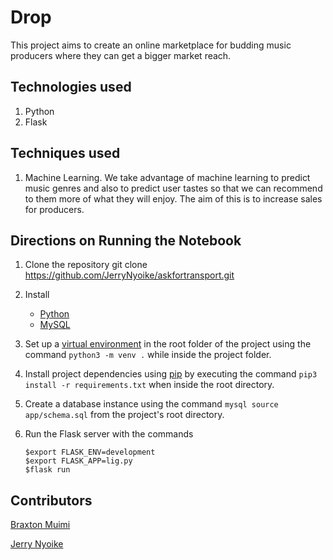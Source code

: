 # Drop
This project aims to create an online marketplace for budding music producers where they can get a bigger market reach.

## Technologies used
1. Python
2. Flask

## Techniques used
1. Machine Learning. We take advantage of machine learning to predict music genres and also to predict user tastes so that we can recommend to them more of what they will enjoy. The aim of this is to increase sales for producers.

## Directions on Running the Notebook
1. Clone the repository git clone https://github.com/JerryNyoike/askfortransport.git
2. Install
    - [Python](https://www.python.org/downloads/)
    - [MySQL](https://dev.mysql.com/doc/refman/8.0/en/installing.html)

3. Set up a [virtual environment](https://docs.python.org/3/tutorial/venv.html) in the root folder of the project using the command `python3 -m venv .` while inside the project folder.
4. Install project dependencies using [pip](https://pip.pypa.io/en/stable/installing/) by executing the command `pip3 install -r requirements.txt` when inside the root directory.
5. Create a database instance using the command `mysql source app/schema.sql` from the project's root directory.
6. Run the Flask server with the commands 
    ```
    $export FLASK_ENV=development
    $export FLASK_APP=lig.py
    $flask run
    ```

## Contributors
[Braxton Muimi](https://github.com/Brackie)

[Jerry Nyoike](https://github.com/JerryNyoike)
